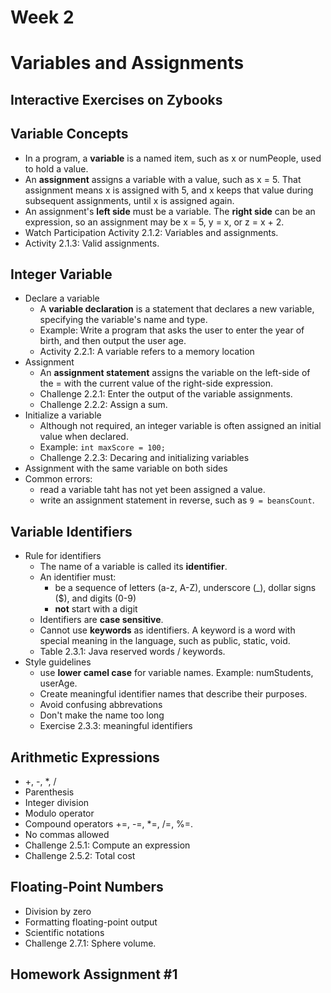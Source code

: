 # Week 2
# Variables and Assignments

## Interactive Exercises on Zybooks

## Variable Concepts
- In a program, a **variable** is a named item, such as x or numPeople, used to hold a value.
- An **assignment** assigns a variable with a value, such as x = 5. That assignment means x is assigned with 5, and x keeps that value during subsequent assignments, until x is assigned again.
- An assignment's **left side** must be a variable. The **right side** can be an expression, so an assignment may be x = 5, y = x, or z = x + 2.
- Watch Participation Activity 2.1.2: Variables and assignments.
- Activity 2.1.3: Valid assignments.

## Integer Variable
- Declare a variable
  - A **variable declaration** is a statement that declares a new variable, specifying the variable's name and type.
  - Example: Write a program that asks the user to enter the year of birth, and then output the user age.
  - Activity 2.2.1: A variable refers to a memory location
- Assignment
  - An **assignment statement** assigns the variable on the left-side of the = with the current value of the right-side expression.
  - Challenge 2.2.1: Enter the output of the variable assignments.
  - Challenge 2.2.2: Assign a sum.
- Initialize a variable
  - Although not required, an integer variable is often assigned an initial value when declared.
  - Example: `int maxScore = 100;`
  - Challenge 2.2.3: Decaring and initializing variables
- Assignment with the same variable on both sides
- Common errors:
  - read a variable taht has not yet been assigned a value.
  - write an assignment statement in reverse, such as `9 = beansCount`.
## Variable Identifiers
- Rule for identifiers
  - The name of a variable is called its **identifier**.
  - An identifier must:
    - be a sequence of letters (a-z, A-Z), underscore (_), dollar signs ($), and digits (0-9)
    - **not** start with a digit
   - Identifiers are **case sensitive**.
   - Cannot use **keywords** as identifiers. A keyword is a word with special meaning in the language, such as public, static, void.
   - Table 2.3.1: Java reserved words / keywords.
- Style guidelines
  - use **lower camel case** for variable names. Example: numStudents, userAge.
  - Create meaningful identifier names that describe their purposes.
  - Avoid confusing abbrevations
  - Don't make the name too long
  - Exercise 2.3.3: meaningful identifiers
## Arithmetic Expressions
- +, -, *, /
- Parenthesis
- Integer division
- Modulo operator
- Compound operators +=, -=, *=, /=, %=.
- No commas allowed
- Challenge 2.5.1: Compute an expression
- Challenge 2.5.2: Total cost

## Floating-Point Numbers
- Division by zero
- Formatting floating-point output
- Scientific notations
- Challenge 2.7.1: Sphere volume.

## Homework Assignment #1

